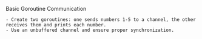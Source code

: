 Basic Goroutine Communication

    - Create two goroutines: one sends numbers 1-5 to a channel, the other receives them and prints each number.
    - Use an unbuffered channel and ensure proper synchronization.